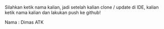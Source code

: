 Silahkan ketik nama kalian, jadi setelah kalian clone / update di IDE, kalian ketik nama kalian dan lakukan push ke github!

Nama : Dimas ATK